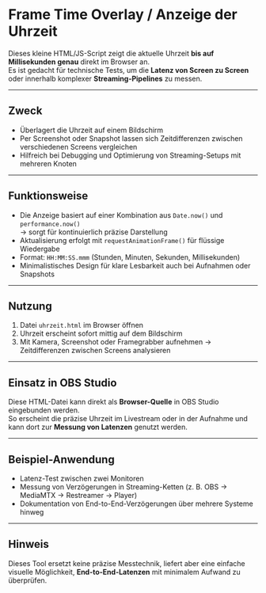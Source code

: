 # Frame Time Overlay / Anzeige der Uhrzeit

Dieses kleine HTML/JS-Script zeigt die aktuelle Uhrzeit **bis auf Millisekunden genau** direkt im Browser an.  
Es ist gedacht für technische Tests, um die **Latenz von Screen zu Screen** oder innerhalb komplexer **Streaming-Pipelines** zu messen.

---

## Zweck

- Überlagert die Uhrzeit auf einem Bildschirm
- Per Screenshot oder Snapshot lassen sich Zeitdifferenzen zwischen verschiedenen Screens vergleichen
- Hilfreich bei Debugging und Optimierung von Streaming-Setups mit mehreren Knoten

---

## Funktionsweise

- Die Anzeige basiert auf einer Kombination aus `Date.now()` und `performance.now()`  
  → sorgt für kontinuierlich präzise Darstellung
- Aktualisierung erfolgt mit `requestAnimationFrame()` für flüssige Wiedergabe
- Format: `HH:MM:SS.mmm` (Stunden, Minuten, Sekunden, Millisekunden)
- Minimalistisches Design für klare Lesbarkeit auch bei Aufnahmen oder Snapshots

---

## Nutzung

1. Datei `uhrzeit.html` im Browser öffnen  
2. Uhrzeit erscheint sofort mittig auf dem Bildschirm  
3. Mit Kamera, Screenshot oder Framegrabber aufnehmen → Zeitdifferenzen zwischen Screens analysieren

---

## Einsatz in OBS Studio

Diese HTML-Datei kann direkt als **Browser-Quelle** in OBS Studio eingebunden werden.  
So erscheint die präzise Uhrzeit im Livestream oder in der Aufnahme und kann dort zur **Messung von Latenzen** genutzt werden.

---

## Beispiel-Anwendung

- Latenz-Test zwischen zwei Monitoren
- Messung von Verzögerungen in Streaming-Ketten (z. B. OBS → MediaMTX → Restreamer → Player)
- Dokumentation von End-to-End-Verzögerungen über mehrere Systeme hinweg

---

## Hinweis

Dieses Tool ersetzt keine präzise Messtechnik, liefert aber eine einfache visuelle Möglichkeit, **End-to-End-Latenzen** mit minimalem Aufwand zu überprüfen.

